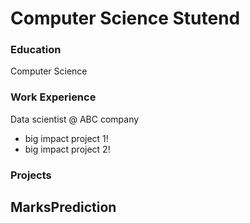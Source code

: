 # Computer Science Stutend

### Education
Computer Science

### Work Experience
Data scientist @ ABC company
- big impact project 1!
- big impact project 2!

### Projects
MarksPrediction
-
